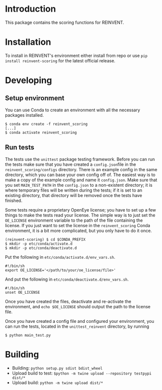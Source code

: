 # Introduction
This package contains the scoring functions for REINVENT.

# Installation
To install in REINVENT's environment either install from repo or use `pip install reinvent-scoring` for the latest
official release.

# Developing
## Setup environment
You can use Conda to create an environment with all the necessary packages installed.

```
$ conda env create -f reinvent_scoring
[...]
$ conda activate reinvent_scoring
```

## Run tests
The tests use the `unittest` package testing framework.  Before you can run the tests make sure that you have created a
`config.json`file in the `reinvent_scoring/configs` directory.  There is an example config in the same directory, which 
you can base your own config off of. The easiest way is to make a copy of the example config and name it `config.json`.
Make sure that you set `MAIN_TEST_PATH` in the `config.json` to a non-existent directory; it is where temporary files will be
written during the tests; if it is set to an existing directory, that directory will be removed once the tests have finished.

Some tests require a proprietary OpenEye license; you have to set up a few things to make the tests read your
license.  The simple way is to just set the `OE_LICENSE` environment variable to the path of the file containing the
license.  If you just want to set the license in the `reinvent_scoring` Conda environment, it is a bit more complicated,
but you only have to do it once.

```
(reinvent-scoring) $ cd $CONDA_PREFIX
$ mkdir -p etc/conda/activate.d
$ mkdir -p etc/conda/deactivate.d
```

Put the following in `etc/conda/activate.d/env_vars.sh`.

```
#!/bin/sh
export OE_LICENSE='</path/to/your/oe_license/file>'
```

And put the following in `etc/conda/deactivate.d/env_vars.sh`.

```
#!/bin/sh
unset OE_LICENSE
```

Once you have created the files, deactivate and re-activate the environment, and `echo $OE_LICENSE` should output the
path to the license file.

Once you have created a config file and configured your environment, you can run the tests, located in the 
`unittest_reinvent` directory, by running

```
$ python main_test.py
```

# Building
- Building: `python setup.py sdist bdist_wheel`
- Upload build to test: `$python -m twine upload --repository testpypi dist/*`
- Upload build: `python -m twine upload dist/*`

